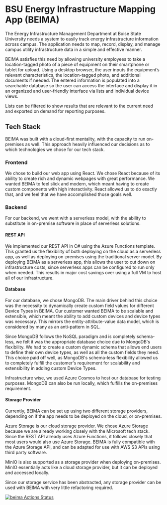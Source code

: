 # BSU Energy Infrastructure Mapping App (BEIMA)

The Energy Infrastructure Management Department at Boise State University needs a system to easily track energy infrastructure information across campus. The application needs to map, record, display, and manage campus utility infrastructure data in a simple and effective manner.

BEIMA satisfies this need by allowing university employees to take a location-tagged photo of a piece of equipment on their smartphone or tablet for upload. Using a desktop browser, the user inputs the equipment’s relevant characteristics, the location-tagged photo, and additional documents if needed. The entered information is populated into a searchable database so the user can access the interface and display it in an organized and user-friendly interface via lists and individual device views.

Lists can be filtered to show results that are relevant to the current need and exported on demand for reporting purposes.

## Tech Stack
BEIMA was built with a cloud-first mentality, with the capacity to run on-premises as well. This approach heavily influenced our decisions as to which technologies we chose for our tech stack.

### Frontend
We chose to build our web app using React. We chose React because of its ability to create rich and dynamic webpages with great performance. We wanted BEIMA to feel slick and modern, which meant having to create custom components with high interactivity. React allowed us to do exactly that, and we feel that we have accomplished those goals well.

### Backend
For our backend, we went with a serverless model, with the ability to substitute in on-premise software in place of serverless solutions.

#### REST API
We implemented our REST API in C# using the Azure Functions template. This granted us the flexibility of both deploying on the cloud as a serverless app, as well as deploying on-premises using the traditional server model. By deploying BEIMA as a serverless app, this allows the user to cut down on infrastructure costs, since serverless apps can be configured to run only when needed. This results in major cost savings over using a full VM to host all of our infrastructure. 

#### Database
For our database, we chose MongoDB. The main driver behind this choice was the necessity to dynamically create custom field values for different Device Types in BEIMA. Our customer wanted BEIMA to be scalable and extensible, which meant the ability to add custom devices and device types was necessary. This mirrors the entity-attribute-value data model, which is considered by many as an anti-pattern in SQL. 

Since MongoDB follows the NoSQL paradigm and is completely schema-less, we felt it was the appropriate database choice due to MongoDB's flexibility. We had to create a custom dynamic schema that allows end users to define their own device types, as well as all the custom fields they need. This choice paid off well, as MongoDB's schema-less flexibility allowed us to completely fulfill the customer's requirement for scalability and extensibility in adding custom Device Types.

Infrastructure wise, we used Azure Cosmos to host our database for testing purposes. MongoDB can also be run locally, which fulfills the on-premises requirement.

#### Storage Provider
Currently, BEIMA can be set up using two different storage providers, depending on if the app needs to be deployed on the cloud, or on-premises.

Azure Storage is our cloud storage provider. We chose Azure Storage because we are already working closely with the Microsoft tech stack. Since the REST API already uses Azure Functions, it follows closely that most users would also use Azure Storage. BEIMA is fully compatible with the Azure Storage API, and can be adapted for use with AWS S3 APIs using third party software.

MinIO is also supported as a storage provider when deploying on-premises. MinIO essentially acts like a cloud storage provider, but it can be deployed and accessed locally.

Since our storage service has been abstracted, any storage provider can be used with BEIMA with very little refactoring required.

[![beima Actions Status](https://github.com/cs481-ekh/s22-beima/actions/workflows/beima.yml/badge.svg)](https://github.com/cs481-ekh/s22-beima/actions)
